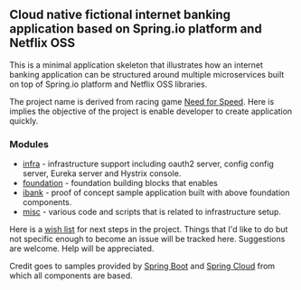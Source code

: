 ## Cloud native fictional internet banking application based on Spring.io platform and Netflix OSS

This is a minimal application skeleton that illustrates how an internet banking application can be structured around 
multiple microservices built on top of Spring.io platform and Netflix OSS libraries.

The project name is derived from racing game [Need for Speed](http://www.needforspeed.com). Here is implies the objective of the project is enable developer to create application quickly.

### Modules
* [infra](infra) - infrastructure support including oauth2 server, config config server, Eureka server and Hystrix console.
* [foundation](foundation) - foundation building blocks that enables 
* [ibank](ibank) - proof of concept sample application built with above foundation components.
* [misc](misc) - various code and scripts that is related to infrastructure setup.

Here is a [wish list](wish_list.md) for next steps in the project. Things that I'd like to do but not specific enough to become an issue will be tracked here.
Suggestions are welcome. Help will be appreciated.

Credit goes to samples provided by [Spring Boot](https://github.com/spring-projects/spring-boot/tree/master/spring-boot-samples) and [Spring Cloud](https://github.com/spring-cloud-samples) from which all components are based.

